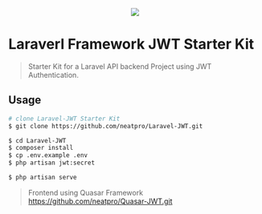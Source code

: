 <p align="center"><img src="https://laravel.com/assets/img/components/logo-laravel.svg"></p>

# Laraverl Framework JWT Starter Kit
> Starter Kit for a Laravel API backend Project using JWT Authentication.

## Usage


``` bash
# clone Laravel-JWT Starter Kit
$ git clone https://github.com/neatpro/Laravel-JWT.git

$ cd Laravel-JWT
$ composer install
$ cp .env.example .env
$ php artisan jwt:secret

$ php artisan serve

```

> Frontend using Quasar Framework https://github.com/neatpro/Quasar-JWT.git
